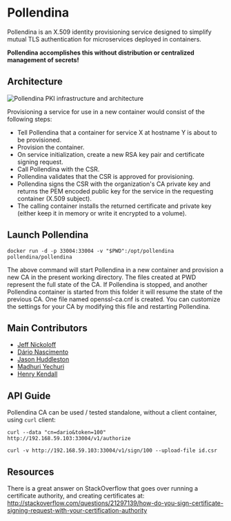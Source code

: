 # Pollendina
Pollendina is an X.509 identity provisioning service designed to simplify mutual TLS authentication for microservices deployed in containers.

**Pollendina accomplishes this without distribution or centralized management of secrets!**

## Architecture
![Pollendina PKI infrastructure and architecture](https://raw.github.com/allingeek/pollendina/master/docs/PollendinaFlow2.png)

Provisioning a service for use in a new container would consist of the following steps:
* Tell Pollendina that a container for service X at hostname Y is about to be provisioned.
* Provision the container.
* On service initialization, create a new RSA key pair and certificate signing request.
* Call Pollendina with the CSR.
* Pollendina validates that the CSR is approved for provisioning.
* Pollendina signs the CSR with the organization's CA private key and returns the PEM encoded public key for the service in the requesting container (X.509 subject).
* The calling container installs the returned certificate and private key (either keep it in memory or write it encrypted to a volume).

## Launch Pollendina

`docker run -d -p 33004:33004 -v "$PWD":/opt/pollendina pollendina/pollendina`

The above command will start Pollendina in a new container and provision a new CA in the present working directory. The files created at PWD represent the full state of the CA. If Pollendina is stopped, and another Pollendina container is started from this folder it will resume the state of the previous CA. One file named openssl-ca.cnf is created. You can customize the settings for your CA by modifying this file and restarting Pollendina.

## Main Contributors 

  - [Jeff Nickoloff](https://github.com/allingeek)
  - [Dário Nascimento](https://github.com/dnascimento)
  - [Jason Huddleston](https://github.com/huddlesj)
  - [Madhuri Yechuri](https://github.com/myechuri)
  - [Henry Kendall](https://github.com/hskendall)

## API Guide

  Pollendina CA can be used / tested standalone, without a client container, using ``curl`` client:

  `curl --data "cn=dario&token=100" http://192.168.59.103:33004/v1/authorize`

  `curl -v http://192.168.59.103:33004/v1/sign/100 --upload-file id.csr`

## Resources

There is a great answer on StackOverflow that goes over running a certificate authority, and creating certificates at: http://stackoverflow.com/questions/21297139/how-do-you-sign-certificate-signing-request-with-your-certification-authority

